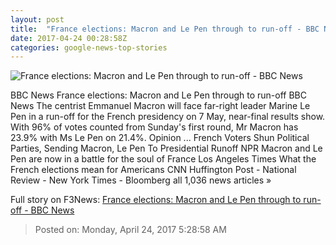 ```yaml
---
layout: post
title:  "France elections: Macron and Le Pen through to run-off - BBC News"
date: 2017-04-24 00:28:58Z
categories: google-news-top-stories
---
```


![France elections: Macron and Le Pen through to run-off - BBC News](https://ichef.bbci.co.uk/news/1024/cpsprodpb/9259/production/_95756473_elections-composite.gif)

BBC News France elections: Macron and Le Pen through to run-off BBC News The centrist Emmanuel Macron will face far-right leader Marine Le Pen in a run-off for the French presidency on 7 May, near-final results show. With 96% of votes counted from Sunday's first round, Mr Macron has 23.9% with Ms Le Pen on 21.4%. Opinion ... French Voters Shun Political Parties, Sending Macron, Le Pen To Presidential Runoff NPR Macron and Le Pen are now in a battle for the soul of France Los Angeles Times What the French elections mean for Americans CNN Huffington Post - National Review - New York Times - Bloomberg all 1,036 news articles »


Full story on F3News: [France elections: Macron and Le Pen through to run-off - BBC News](http://www.f3nws.com/n/3a3R2C)

> Posted on: Monday, April 24, 2017 5:28:58 AM
